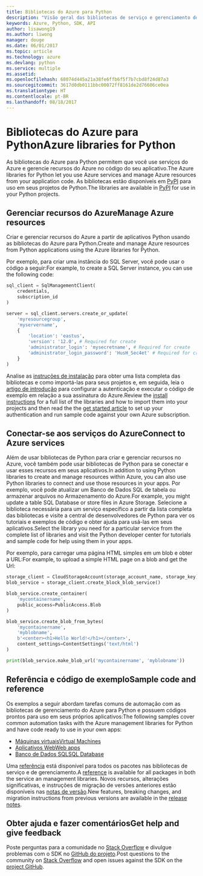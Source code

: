 ```yaml
---
title: Bibliotecas do Azure para Python
description: "Visão geral das bibliotecas de serviço e gerenciamento do Azure para Python"
keywords: Azure, Python, SDK, API
author: lisawong19
ms.author: liwong
manager: douge
ms.date: 06/01/2017
ms.topic: article
ms.technology: azure
ms.devlang: python
ms.service: multiple
ms.assetid: 
ms.openlocfilehash: 68074d445a21a38fe6ffb6f5f7b7cbd8f24d87a3
ms.sourcegitcommit: 3617d0db0111bbc00072ff8161de2d76606ce0ea
ms.translationtype: HT
ms.contentlocale: pt-BR
ms.lasthandoff: 08/18/2017
---
```

# <a name="azure-libraries-for-python"></a><span data-ttu-id="94f00-104">Bibliotecas do Azure para Python</span><span class="sxs-lookup"><span data-stu-id="94f00-104">Azure libraries for Python</span></span>

<span data-ttu-id="94f00-105">As bibliotecas do Azure para Python permitem que você use serviços do Azure e gerencie recursos do Azure no código do seu aplicativo.</span><span class="sxs-lookup"><span data-stu-id="94f00-105">The Azure libraries for Python let you use Azure services and manage Azure resources from your application code.</span></span> <span data-ttu-id="94f00-106">As bibliotecas estão disponíveis em [PyPI](python-sdk-azure-install.md) para uso em seus projetos de Python.</span><span class="sxs-lookup"><span data-stu-id="94f00-106">The libraries are available in [PyPI](python-sdk-azure-install.md) for use in your Python projects.</span></span>

## <a name="manage-azure-resources"></a><span data-ttu-id="94f00-107">Gerenciar recursos do Azure</span><span class="sxs-lookup"><span data-stu-id="94f00-107">Manage Azure resources</span></span>

<span data-ttu-id="94f00-108">Criar e gerenciar recursos do Azure a partir de aplicativos Python usando as bibliotecas do Azure para Python.</span><span class="sxs-lookup"><span data-stu-id="94f00-108">Create and manage Azure resources from Python applications using the Azure libraries for Python.</span></span>

<span data-ttu-id="94f00-109">Por exemplo, para criar uma instância do SQL Server, você pode usar o código a seguir:</span><span class="sxs-lookup"><span data-stu-id="94f00-109">For example, to create a SQL Server instance, you can use the following code:</span></span>

```python
sql_client = SqlManagementClient(
    credentials,
    subscription_id
)

server = sql_client.servers.create_or_update(
    'myresourcegroup',
    'myservername',
    {
        'location': 'eastus',
        'version': '12.0', # Required for create
        'administrator_login': 'mysecretname', # Required for create
        'administrator_login_password': 'HusH_Sec4et' # Required for create
    }
)
```

<span data-ttu-id="94f00-110">Analise as [instruções de instalação](python-sdk-azure-install.md) para obter uma lista completa das bibliotecas e como importá-las para seus projetos e, em seguida, leia o [artigo de introdução](python-sdk-azure-get-started.md) para configurar a autenticação e executar o código de exemplo em relação a sua assinatura do Azure.</span><span class="sxs-lookup"><span data-stu-id="94f00-110">Review the [install instructions](python-sdk-azure-install.md) for a full list of the libraries and how to import them into your projects and then read the the [get started article](python-sdk-azure-get-started.md) to set up your authentication and run sample code against your own Azure subscription.</span></span>

## <a name="connect-to-azure-services"></a><span data-ttu-id="94f00-111">Conectar-se aos serviços do Azure</span><span class="sxs-lookup"><span data-stu-id="94f00-111">Connect to Azure services</span></span>

<span data-ttu-id="94f00-112">Além de usar bibliotecas de Python para criar e gerenciar recursos no Azure, você também pode usar bibliotecas de Python para se conectar e usar esses recursos em seus aplicativos.</span><span class="sxs-lookup"><span data-stu-id="94f00-112">In addition to using Python libraries to create and manage resources within Azure, you can also use Python libraries to connect and use those resources in your apps.</span></span> <span data-ttu-id="94f00-113">Por exemplo, você pode atualizar um Banco de Dados SQL de tabela ou armazenar arquivos no Armazenamento do Azure.</span><span class="sxs-lookup"><span data-stu-id="94f00-113">For example, you might update a table SQL Database or store files in Azure Storage.</span></span> <span data-ttu-id="94f00-114">Selecione a biblioteca necessária para um serviço específico a partir da lista completa das bibliotecas e visite a central de desenvolvedores de Python para ver os tutoriais e exemplos de código e obter ajuda para usá-las em seus aplicativos.</span><span class="sxs-lookup"><span data-stu-id="94f00-114">Select the library you need for a particular service from the complete list of libraries and visit the Python developer center for tutorials and sample code for help using them in your apps.</span></span>

<span data-ttu-id="94f00-115">Por exemplo, para carregar uma página HTML simples em um blob e obter a URL:</span><span class="sxs-lookup"><span data-stu-id="94f00-115">For example, to upload a simple HTML page on a blob and get the Url:</span></span>

```python
storage_client = CloudStorageAccount(storage_account_name, storage_key)
blob_service = storage_client.create_block_blob_service()

blob_service.create_container(
    'mycontainername',
    public_access=PublicAccess.Blob
)

blob_service.create_blob_from_bytes(
    'mycontainername',
    'myblobname',
    b'<center><h1>Hello World!</h1></center>',
    content_settings=ContentSettings('text/html')
)

print(blob_service.make_blob_url('mycontainername', 'myblobname'))
```

## <a name="sample-code-and-reference"></a><span data-ttu-id="94f00-116">Referência e código de exemplo</span><span class="sxs-lookup"><span data-stu-id="94f00-116">Sample code and reference</span></span>
<span data-ttu-id="94f00-117">Os exemplos a seguir abordam tarefas comuns de automação com as bibliotecas de gerenciamento do Azure para Python e possuem códigos prontos para uso em seus próprios aplicativos:</span><span class="sxs-lookup"><span data-stu-id="94f00-117">The following samples cover common automation tasks with the Azure management libraries for Python and have code ready to use in your own apps:</span></span>
- [<span data-ttu-id="94f00-118">Máquinas virtuais</span><span class="sxs-lookup"><span data-stu-id="94f00-118">Virtual Machines</span></span>](python-sdk-azure-virtual-machine-samples.md)
- [<span data-ttu-id="94f00-119">Aplicativos Web</span><span class="sxs-lookup"><span data-stu-id="94f00-119">Web apps</span></span>](python-sdk-azure-web-apps-samples.md)
- [<span data-ttu-id="94f00-120">Banco de Dados SQL</span><span class="sxs-lookup"><span data-stu-id="94f00-120">SQL Database</span></span>](python-sdk-azure-sql-database-samples.md)

<span data-ttu-id="94f00-121">Uma [referência](/python/api/overview/azure) está disponível para todos os pacotes nas bibliotecas de serviço e de gerenciamento.</span><span class="sxs-lookup"><span data-stu-id="94f00-121">A [reference](/python/api/overview/azure) is available for all packages in both the service an management libraries.</span></span> <span data-ttu-id="94f00-122">Novos recursos, alterações significativas, e instruções de migração de versões anteriores estão disponíveis nas [notas de versão](python-sdk-azure-release-notes.md).</span><span class="sxs-lookup"><span data-stu-id="94f00-122">New features, breaking changes, and migration instructions from previous versions are available in the [release notes](python-sdk-azure-release-notes.md).</span></span> 

## <a name="get-help-and-give-feedback"></a><span data-ttu-id="94f00-123">Obter ajuda e fazer comentários</span><span class="sxs-lookup"><span data-stu-id="94f00-123">Get help and give feedback</span></span>

<span data-ttu-id="94f00-124">Poste perguntas para a comunidade no [Stack Overflow](http://stackoverflow.com/questions/tagged/azure-sdk-python) e divulgue problemas com o SDK no [GitHub do projeto](https://github.com/Azure/azure-sdk-for-python).</span><span class="sxs-lookup"><span data-stu-id="94f00-124">Post questions to the community on [Stack Overflow](http://stackoverflow.com/questions/tagged/azure-sdk-python) and open issues against the SDK on the [project GitHub](https://github.com/Azure/azure-sdk-for-python).</span></span>

